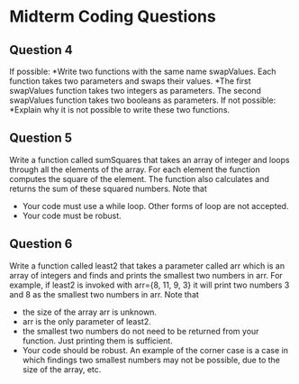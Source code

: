 # Midterm Coding Questions

## Question 4
If possible:
*Write two functions with the same name swapValues. Each function takes two parameters and swaps their values.
*The first swapValues function takes two integers as parameters. The second swapValues function takes two booleans as parameters.
If not possible:
*Explain why it is not possible to write these two functions.

## Question 5
Write a function called sumSquares that takes an array of integer and loops through all the elements of the array. For each element the function computes the square of the element. The function also calculates and returns the sum of these squared numbers.
Note that
* Your code must use a while loop. Other forms of loop are not accepted.
* Your code must be robust.

## Question 6
Write a function called least2 that takes a parameter called arr which is an array of integers and finds and prints the smallest two numbers in arr. 
For example, if least2 is invoked with arr={8, 11, 9, 3} it will print two numbers 3 and 8 as the smallest two numbers in arr.
Note that
* the size of the array arr is unknown.
* arr is the only parameter of least2.
* the smallest two numbers do not need to be returned from your function. Just printing them is sufficient.
* Your code should be robust. An example of the corner case is a case in which findings two smallest numbers may not be possible, due to the size of the array, etc.
